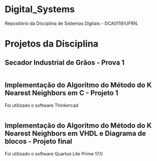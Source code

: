 # Digital_Systems
Repositório da Disciplina de Sistemas Digitais - DCA0119/UFRN.


<h1>Projetos da Disciplina</h1>

<h2>Secador Industrial de Grãos - Prova 1</h2>

<p style="width=100%"><img src="" alt=""></p>

<h2>Implementação do Algoritmo do Método do K Nearest Neighbors em C - Projeto 1</h2>
<p>Foi utilizado o software Thinkercad</p>

<p style="width=100%"><img src="" alt=""></p>

<h2>Implementação do Algoritmo do Método do K Nearest Neighbors em VHDL e Diagrama de blocos - Projeto final</h2>
<p>Foi utilizado o software Quartus Lite Prime 17.0</p>

<p style="width=100%"><img src="" alt=""></p>
